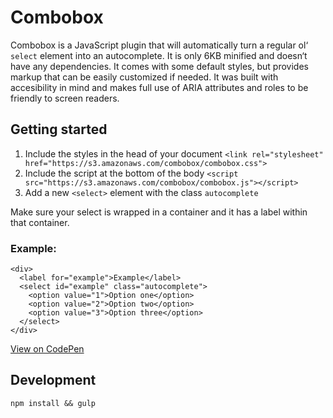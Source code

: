 # Combobox

Combobox is a JavaScript plugin that will automatically turn a regular ol‘ `select` element into an autocomplete. It is only 6KB minified and doesn‘t have any dependencies. It comes with some default styles, but provides markup that can be easily customized if needed. It was built with accesibility in mind and makes full use of ARIA attributes and roles to be friendly to screen readers.

## Getting started

1. Include the styles in the head of your document `<link rel="stylesheet" href="https://s3.amazonaws.com/combobox/combobox.css">`
2. Include the script at the bottom of the body `<script src="https://s3.amazonaws.com/combobox/combobox.js"></script>`
3. Add a new `<select>` element with the class `autocomplete`

Make sure your select is wrapped in a container and it has a label within that container.

### Example:
```
<div>
  <label for="example">Example</label>
  <select id="example" class="autocomplete">
    <option value="1">Option one</option>
    <option value="2">Option two</option>
    <option value="3">Option three</option>
  </select>
</div>
```

[View on CodePen](http://codepen.io/dfmcphee/pen/EyLbgB)

## Development
`npm install && gulp`
